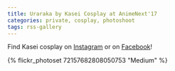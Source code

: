 ```yaml
---
title: Uraraka by Kasei Cosplay at AnimeNext'17
categories: private, cosplay, photoshoot
tags: rss-gallery
---
```


Find Kasei cosplay on [Instagram](https://www.instagram.com/kaseicosplay/) or on [Facebook](https://www.facebook.com/KaseiCosplay/)! 

{% flickr_photoset 72157682808050753 "Medium" %}